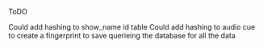 ToDO

Could add hashing to show_name id table
Could add hashing to audio cue to create a fingerprint to save querieing the database for all the data

